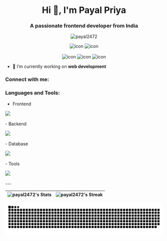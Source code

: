 <h1 align="center">Hi 👋, I'm Payal Priya</h1>
<h3 align="center">A passionate frontend developer from India</h3>

<p align="center"> <img src="https://komarev.com/ghpvc/?username=payal2472&label=Profile%20views&color=0e75b6&style=flat" alt="payal2472" /> </p>

<div align="center">
  <img src="https://techstack-generator.vercel.app/python-icon.svg" alt="icon" width="50" height="50" />
  <img src="https://techstack-generator.vercel.app/js-icon.svg" alt="icon"width="50" height="50" />
</div>

<br>

<div align="center">
 <img src="https://techstack-generator.vercel.app/mysql-icon.svg" alt="icon" width="50" height="50" />
  <img src="https://techstack-generator.vercel.app/github-icon.svg" alt="icon" width="50" height="50" />
  <img src="https://techstack-generator.vercel.app/react-icon.svg" alt="icon" width="50" height="50" />
  <!-- <img src="https://techstack-generator.vercel.app/nginx-icon.svg" alt="icon" width="50" height="50" /> -->
</div>



- 🔭 I’m currently working on **web development**


<h3 align="left">Connect with me:</h3>
<p align="left">
</p>

<h3 align="left">Languages and Tools:</h3>

- Frontend
<p align="left">
  <a href="https://skillicons.dev">
    <img src="https://skillicons.dev/icons?i=html,css,js,react,tailwind,bootstrap" />
  </a>
</p>
- Backend
<p align="left">
  <a href="https://skillicons.dev">
  <img src="https://skillicons.dev/icons?i=py,nodejs,express" />
  </a>
</p>
- Database
<p align="left">
  <a href="https://skillicons.dev">
    <img src="https://skillicons.dev/icons?i=mongodb,mysql,postgresql" />
  </a>
</p>
- Tools
<p align="left">
  <a href="https://skillicons.dev">
    <img src="https://skillicons.dev/icons?i=git,github,vscode" />
  </a>
</p>
---

| ![payal2472's Stats](https://github-readme-stats.vercel.app/api?username=payal2472&theme=gotham&show_icons=true&hide_border=false&count_private=true)  | ![payal2472's Streak](https://github-readme-streak-stats.herokuapp.com/?user=payal2472&theme=gotham&hide_border=false)  |
|---|---|

<p align="center">
 <img width="1000" src="https://raw.githubusercontent.com/Platane/snk/output/github-contribution-grid-snake.svg" alt="snake"/>
</p>


<!--
### How to reach me :mailbox:
[![Telegram Badge](https://img.shields.io/badge/Telegram-blue?style=flat&logo=telegram&logoColor=white)](https://t.me/sam_gyps)
--> 

